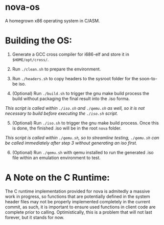 # nova-os
A homegrown x86 operating system in C/ASM.

# Building the OS:

  1. Generate a GCC cross compiler for i686-elf and store it in `$HOME/opt/cross/`.

  2. Run `./clean.sh` to prepare the environment.

  3. Run `./headers.sh` to copy headers to the sysroot folder for the soon-to-be iso.

  4. (Optional) Run `./build.sh` to trigger the gnu make build process the build without packaging the final result into the .iso forma.

  *This script is called within `./iso.sh` and `./qemu.sh` as well, so it is not necessary to build before executing the `./iso.sh` script.*

  5. (Optional) Run `./iso.sh` to trigger the gnu make build process. Once this is done, the finished .iso will be in the root `nova` folder.

  *This script is called within `./qemu.sh`, so to streamline testing, `./qemu.sh` can be called immediately after step 3 without generating an iso first.*

  6. (Optional) Run `./qemu.sh` with qemu installed to run the generated .iso file within an emulation environment to test.
  
  
  # A Note on the C Runtime:
 
 The C runtime implementation provided for nova is admitedly a massive work in progress, so functions that are potentially defined in the system header 
 files may not be properly implemented completely in the current commit, as such, it is important to ensure used functions in client code are complete 
 prior to calling. Optimistically, this is a problem that will not last forever, but it stands for now.
